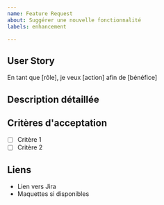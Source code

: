 ```yaml
---
name: Feature Request
about: Suggérer une nouvelle fonctionnalité
labels: enhancement

---
```


## User Story
En tant que [rôle], je veux [action] afin de [bénéfice]

## Description détaillée

## Critères d'acceptation
- [ ] Critère 1
- [ ] Critère 2

## Liens
- Lien vers Jira
- Maquettes si disponibles